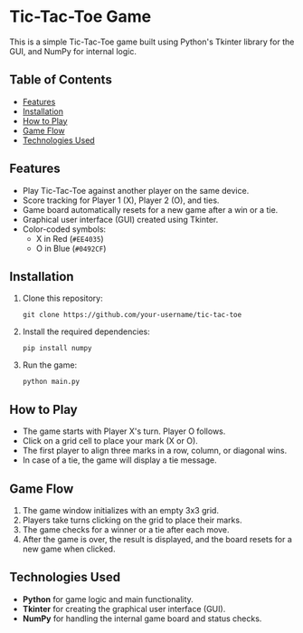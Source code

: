 # Tic-Tac-Toe Game

This is a simple Tic-Tac-Toe game built using Python's Tkinter library for the GUI, and NumPy for internal logic.

## Table of Contents
- [Features](#features)
- [Installation](#installation)
- [How to Play](#how-to-play)
- [Game Flow](#game-flow)
- [Technologies Used](#technologies-used)

## Features
- Play Tic-Tac-Toe against another player on the same device.
- Score tracking for Player 1 (X), Player 2 (O), and ties.
- Game board automatically resets for a new game after a win or a tie.
- Graphical user interface (GUI) created using Tkinter.
- Color-coded symbols:
  - X in Red (`#EE4035`)
  - O in Blue (`#0492CF`)

## Installation
1. Clone this repository:
    ```
    git clone https://github.com/your-username/tic-tac-toe
    ```
2. Install the required dependencies:
    ```
    pip install numpy
    ```
3. Run the game:
    ```
    python main.py
    ```

## How to Play
- The game starts with Player X's turn. Player O follows.
- Click on a grid cell to place your mark (X or O).
- The first player to align three marks in a row, column, or diagonal wins.
- In case of a tie, the game will display a tie message.

## Game Flow
1. The game window initializes with an empty 3x3 grid.
2. Players take turns clicking on the grid to place their marks.
3. The game checks for a winner or a tie after each move.
4. After the game is over, the result is displayed, and the board resets for a new game when clicked.

## Technologies Used
- **Python** for game logic and main functionality.
- **Tkinter** for creating the graphical user interface (GUI).
- **NumPy** for handling the internal game board and status checks.
